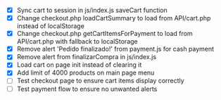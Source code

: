 - [x] Sync cart to session in js/index.js saveCart function
- [x] Change checkout.php loadCartSummary to load from API/cart.php instead of localStorage
- [x] Change checkout.php getCartItemsForPayment to load from API/cart.php with fallback to localStorage
- [x] Remove alert 'Pedido finalizado!' from payment.js for cash payment
- [x] Remove alert from finalizarCompra in js/index.js
- [x] Load cart on page init instead of clearing it
- [x] Add limit of 4000 products on main page menu
- [ ] Test checkout page to ensure cart items display correctly
- [ ] Test payment flow to ensure no unwanted alerts
